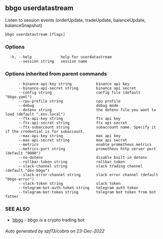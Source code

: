 ## bbgo userdatastream

Listen to session events (orderUpdate, tradeUpdate, balanceUpdate, balanceSnapshot)

```
bbgo userdatastream [flags]
```

### Options

```
  -h, --help             help for userdatastream
      --session string   session name
```

### Options inherited from parent commands

```
      --binance-api-key string           binance api key
      --binance-api-secret string        binance api secret
      --config string                    config file (default "bbgo.yaml")
      --cpu-profile string               cpu profile
      --debug                            debug mode
      --dotenv string                    the dotenv file you want to load (default ".env.local")
      --ftx-api-key string               ftx api key
      --ftx-api-secret string            ftx api secret
      --ftx-subaccount string            subaccount name. Specify it if the credential is for subaccount.
      --max-api-key string               max api key
      --max-api-secret string            max api secret
      --metrics                          enable prometheus metrics
      --metrics-port string              prometheus http server port (default "9090")
      --no-dotenv                        disable built-in dotenv
      --rollbar-token string             rollbar token
      --slack-channel string             slack trading channel (default "dev-bbgo")
      --slack-error-channel string       slack error channel (default "bbgo-error")
      --slack-token string               slack token
      --telegram-bot-auth-token string   telegram auth token
      --telegram-bot-token string        telegram bot token from bot father
```

### SEE ALSO

* [bbgo](bbgo.md)	 - bbgo is a crypto trading bot

###### Auto generated by spf13/cobra on 23-Dec-2022
